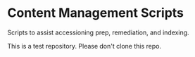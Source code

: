 # Content Management Scripts

Scripts to assist accessioning prep, remediation, and indexing.

This is a test repository. Please don't clone this repo.
